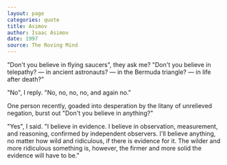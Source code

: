 ```yaml
---
layout: page
categories: quote
title: Asimov
author: Isaac Asimov
date: 1997
source: The Roving Mind
---
```


"Don't you believe in flying saucers", they ask me? "Don't you believe in telepathy? — in ancient astronauts? — in the Bermuda triangle? — in life after death?"

"No", I reply. "No, no, no, no, and again no."

One person recently, goaded into desperation by the litany of unrelieved negation, burst out "Don't you believe in anything?"

"Yes", I said. "I believe in evidence. I believe in observation, measurement, and reasoning, confirmed by independent observers. I'll believe anything, no matter how wild and ridiculous, if there is evidence for it. The wilder and more ridiculous something is, however, the firmer and more solid the evidence will have to be."


